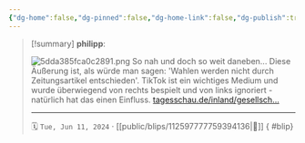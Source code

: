 ```yaml
---
{"dg-home":false,"dg-pinned":false,"dg-home-link":false,"dg-publish":true,"type":"blip","disabled rules":["yaml-title","yaml-title-alias","file-name-heading"],"title":"philipp on mastodon @ 2024-06-11","created-date":"2024-06-11T11:35:39","id":112597777759394140,"updated-date":"2025-05-02T08:50:44","dg-path":"blips/112597777759394136.md","permalink":"/blips/112597777759394136/","dgPassFrontmatter":true}
---
```


> [!summary] **philipp**:
>
> ![5dda385fca0c2891.png](/img/user/attachments/5dda385fca0c2891.png)
> So nah und doch so weit daneben... Diese Äußerung ist, als würde man sagen: 'Wahlen werden nicht durch Zeitungsartikel entschieden'. TikTok ist ein wichtiges Medium und wurde überwiegend von rechts bespielt und von links ignoriert - natürlich hat das einen Einfluss.
> [tagesschau.de/inland/gesellsch…](https://www.tagesschau.de/inland/gesellschaft/junge-waehler-102.html)
> - - -
>
> 🗓️ `Tue, Jun 11, 2024` · [[public/blips/112597777759394136\|🔗]]
{ #blip}

